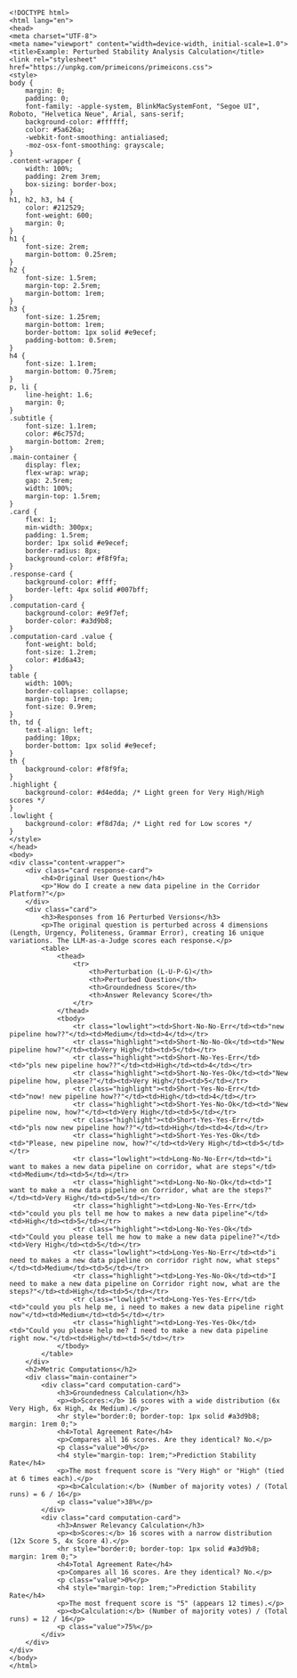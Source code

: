 
    <!DOCTYPE html>
    <html lang="en">
    <head>
    <meta charset="UTF-8">
    <meta name="viewport" content="width=device-width, initial-scale=1.0">
    <title>Example: Perturbed Stability Analysis Calculation</title>
    <link rel="stylesheet" href="https://unpkg.com/primeicons/primeicons.css">
    <style>
    body {
        margin: 0;
        padding: 0;
        font-family: -apple-system, BlinkMacSystemFont, "Segoe UI", Roboto, "Helvetica Neue", Arial, sans-serif;
        background-color: #ffffff;
        color: #5a626a;
        -webkit-font-smoothing: antialiased;
        -moz-osx-font-smoothing: grayscale;
    }
    .content-wrapper {
        width: 100%;
        padding: 2rem 3rem;
        box-sizing: border-box;
    }
    h1, h2, h3, h4 {
        color: #212529;
        font-weight: 600;
        margin: 0;
    }
    h1 {
        font-size: 2rem;
        margin-bottom: 0.25rem;
    }
    h2 {
        font-size: 1.5rem;
        margin-top: 2.5rem;
        margin-bottom: 1rem;
    }
    h3 {
        font-size: 1.25rem;
        margin-bottom: 1rem;
        border-bottom: 1px solid #e9ecef;
        padding-bottom: 0.5rem;
    }
    h4 {
        font-size: 1.1rem;
        margin-bottom: 0.75rem;
    }
    p, li {
        line-height: 1.6;
        margin: 0;
    }
    .subtitle {
        font-size: 1.1rem;
        color: #6c757d;
        margin-bottom: 2rem;
    }
    .main-container {
        display: flex;
        flex-wrap: wrap; 
        gap: 2.5rem;
        width: 100%;
        margin-top: 1.5rem;
    }
    .card {
        flex: 1;
        min-width: 300px;
        padding: 1.5rem;
        border: 1px solid #e9ecef;
        border-radius: 8px;
        background-color: #f8f9fa;
    }
    .response-card {
        background-color: #fff;
        border-left: 4px solid #007bff;
    }
    .computation-card {
        background-color: #e9f7ef;
        border-color: #a3d9b8;
    }
    .computation-card .value {
        font-weight: bold;
        font-size: 1.2rem;
        color: #1d6a43;
    }
    table {
        width: 100%;
        border-collapse: collapse;
        margin-top: 1rem;
        font-size: 0.9rem;
    }
    th, td {
        text-align: left;
        padding: 10px;
        border-bottom: 1px solid #e9ecef;
    }
    th {
        background-color: #f8f9fa;
    }
    .highlight {
        background-color: #d4edda; /* Light green for Very High/High scores */
    }
    .lowlight {
        background-color: #f8d7da; /* Light red for Low scores */
    }
    </style>
    </head>
    <body>
    <div class="content-wrapper">
        <div class="card response-card">
            <h4>Original User Question</h4>
            <p>"How do I create a new data pipeline in the Corridor Platform?"</p>
        </div>
        <div class="card">
            <h3>Responses from 16 Perturbed Versions</h3>
            <p>The original question is perturbed across 4 dimensions (Length, Urgency, Politeness, Grammar Error), creating 16 unique variations. The LLM-as-a-Judge scores each response.</p>
            <table>
                <thead>
                    <tr>
                        <th>Perturbation (L-U-P-G)</th>
                        <th>Perturbed Question</th>
                        <th>Groundedness Score</th>
                        <th>Answer Relevancy Score</th>
                    </tr>
                </thead>
                <tbody>
                    <tr class="lowlight"><td>Short-No-No-Err</td><td>"new pipeline how??"</td><td>Medium</td><td>4</td></tr>
                    <tr class="highlight"><td>Short-No-No-Ok</td><td>"New pipeline how?"</td><td>Very High</td><td>5</td></tr>
                    <tr class="highlight"><td>Short-No-Yes-Err</td><td>"pls new pipeline how??"</td><td>High</td><td>4</td></tr>
                    <tr class="highlight"><td>Short-No-Yes-Ok</td><td>"New pipeline how, please?"</td><td>Very High</td><td>5</td></tr>
                    <tr class="highlight"><td>Short-Yes-No-Err</td><td>"now! new pipeline how??"</td><td>High</td><td>4</td></tr>
                    <tr class="highlight"><td>Short-Yes-No-Ok</td><td>"New pipeline now, how?"</td><td>Very High</td><td>5</td></tr>
                    <tr class="highlight"><td>Short-Yes-Yes-Err</td><td>"pls now new pipeline how??"</td><td>High</td><td>4</td></tr>
                    <tr class="highlight"><td>Short-Yes-Yes-Ok</td><td>"Please, new pipeline now, how?"</td><td>Very High</td><td>5</td></tr>
                    <tr class="lowlight"><td>Long-No-No-Err</td><td>"i want to makes a new data pipeline on corridor, what are steps"</td><td>Medium</td><td>5</td></tr>
                    <tr class="highlight"><td>Long-No-No-Ok</td><td>"I want to make a new data pipeline on Corridor, what are the steps?"</td><td>Very High</td><td>5</td></tr>
                    <tr class="highlight"><td>Long-No-Yes-Err</td><td>"could you pls tell me how to makes a new data pipeline"</td><td>High</td><td>5</td></tr>
                    <tr class="highlight"><td>Long-No-Yes-Ok</td><td>"Could you please tell me how to make a new data pipeline?"</td><td>Very High</td><td>5</td></tr>
                    <tr class="lowlight"><td>Long-Yes-No-Err</td><td>"i need to makes a new data pipeline on corridor right now, what steps"</td><td>Medium</td><td>5</td></tr>
                    <tr class="highlight"><td>Long-Yes-No-Ok</td><td>"I need to make a new data pipeline on Corridor right now, what are the steps?"</td><td>High</td><td>5</td></tr>
                    <tr class="lowlight"><td>Long-Yes-Yes-Err</td><td>"could you pls help me, i need to makes a new data pipeline right now"</td><td>Medium</td><td>5</td></tr>
                    <tr class="highlight"><td>Long-Yes-Yes-Ok</td><td>"Could you please help me? I need to make a new data pipeline right now."</td><td>High</td><td>5</td></tr>
                </tbody>
            </table>
        </div>
        <h2>Metric Computations</h2>
        <div class="main-container">
            <div class="card computation-card">
                <h3>Groundedness Calculation</h3>
                <p><b>Scores:</b> 16 scores with a wide distribution (6x Very High, 6x High, 4x Medium).</p>
                <hr style="border:0; border-top: 1px solid #a3d9b8; margin: 1rem 0;">
                <h4>Total Agreement Rate</h4>
                <p>Compares all 16 scores. Are they identical? No.</p>
                <p class="value">0%</p>
                <h4 style="margin-top: 1rem;">Prediction Stability Rate</h4>
                <p>The most frequent score is "Very High" or "High" (tied at 6 times each).</p>
                <p><b>Calculation:</b> (Number of majority votes) / (Total runs) = 6 / 16</p>
                <p class="value">38%</p>
            </div>
            <div class="card computation-card">
                <h3>Answer Relevancy Calculation</h3>
                <p><b>Scores:</b> 16 scores with a narrow distribution (12x Score 5, 4x Score 4).</p>
                <hr style="border:0; border-top: 1px solid #a3d9b8; margin: 1rem 0;">
                <h4>Total Agreement Rate</h4>
                <p>Compares all 16 scores. Are they identical? No.</p>
                <p class="value">0%</p>
                <h4 style="margin-top: 1rem;">Prediction Stability Rate</h4>
                <p>The most frequent score is "5" (appears 12 times).</p>
                <p><b>Calculation:</b> (Number of majority votes) / (Total runs) = 12 / 16</p>
                <p class="value">75%</p>
            </div>
        </div>
    </div>
    </body>
    </html>
    